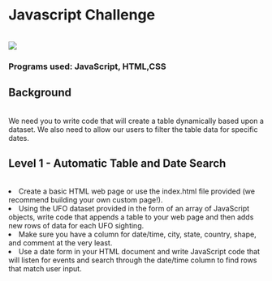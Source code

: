 # Javascript Challenge
<br> 
<img src = "https://cdn.mos.cms.futurecdn.net/LeBCZwWxJL9HcpTAu8pQVJ-320-80.jpg" > 

### Programs used: JavaScript, HTML,CSS

## Background 
<br>
We need you to write code that will create a table dynamically based upon a dataset. We also need to allow our users to filter the table data for specific dates. 

## Level 1 - Automatic Table and Date Search 
<br>

<li> Create a basic HTML web page or use the index.html file provided (we recommend building your own custom page!).

<li> Using the UFO dataset provided in the form of an array of JavaScript objects, write code that appends a table to your web page and then adds new rows of data for each UFO sighting.

<li> Make sure you have a column for date/time, city, state, country, shape, and comment at the very least.

<li> Use a date form in your HTML document and write JavaScript code that will listen for events and search through the date/time column to find rows that match user input.







